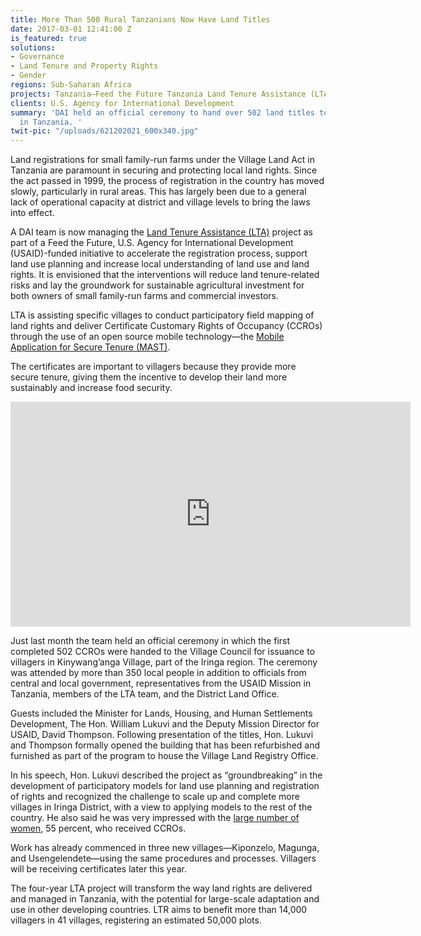 ```yaml
---
title: More Than 500 Rural Tanzanians Now Have Land Titles
date: 2017-03-01 12:41:00 Z
is_featured: true
solutions:
- Governance
- Land Tenure and Property Rights
- Gender
regions: Sub-Saharan Africa
projects: Tanzania—Feed the Future Tanzania Land Tenure Assistance (LTA)
clients: U.S. Agency for International Development
summary: 'DAI held an official ceremony to hand over 502 land titles to villagers
  in Tanzania. '
twit-pic: "/uploads/621202021_600x340.jpg"
---
```


Land registrations for small family-run farms under the Village Land Act in Tanzania are paramount in securing and protecting local land rights. Since the act passed in 1999, the process of registration in the country has moved slowly, particularly in rural areas. This has largely been due to a general lack of operational capacity at district and village levels to bring the laws into effect. 

<!--more-->

A DAI team is now managing the [Land Tenure Assistance (LTA)](https://www.dai.com/our-work/projects/tanzania-feed-future-tanzania-land-tenure-assistance-lta) project as part of a Feed the Future, U.S. Agency for International Development (USAID)-funded initiative to accelerate the registration process, support land use planning and increase local understanding of land use and land rights. It is envisioned that the interventions will reduce land tenure-related risks and lay the groundwork for sustainable agricultural investment for both owners of small family-run farms and commercial investors.

LTA is assisting specific villages to conduct participatory field mapping of land rights and deliver Certificate Customary Rights of Occupancy (CCROs) through the use of an open source mobile technology—the [Mobile Application for Secure Tenure (MAST)](https://www.land-links.org/2016/03/usaids-mobile-application-secure-tenure-mast/).  

The certificates are important to villagers because they provide more secure tenure, giving them the incentive to develop their land more sustainably and increase food security.

<iframe src="https://player.vimeo.com/video/206238160" width="640" height="360" frameborder="0" webkitallowfullscreen mozallowfullscreen allowfullscreen></iframe>

Just last month the team held an official ceremony in which the first completed 502 CCROs were handed to the Village Council for issuance to villagers in Kinywang’anga Village, part of the Iringa region. The ceremony was attended by more than 350 local people in addition to officials from central and local government, representatives from the USAID Mission in Tanzania, members of the LTA team, and the District Land Office.

Guests included the Minister for Lands, Housing, and Human Settlements Development, The Hon. William Lukuvi and the Deputy Mission Director for USAID, David Thompson. Following presentation of the titles, Hon. Lukuvi and Thompson formally opened the building that has been refurbished and furnished as part of the program to house the Village Land Registry Office.

In his speech, Hon. Lukuvi described the project as “groundbreaking” in the development of participatory models for land use planning and registration of rights and recognized the challenge to scale up and complete more villages in Iringa District, with a view to applying models to the rest of the country. He also said he was very impressed with the [large number of women](https://www.usaid.gov/results-data/success-stories/land-rights-mark-new-frontier-rural-women), 55 percent, who received CCROs. 

Work has already commenced in three new villages—Kiponzelo, Magunga, and Usengelendete—using the same procedures and processes. Villagers will be receiving certificates later this year. 

The four-year LTA project will transform the way land rights are delivered and managed in Tanzania, with the potential for large-scale adaptation and use in other developing countries. LTR aims to benefit more than 14,000 villagers in 41 villages, registering an estimated 50,000 plots.